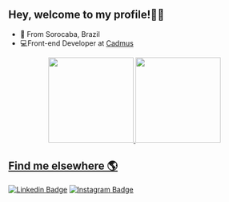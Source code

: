 ## Hey, welcome to my profile!👋🏾
- 📍 From Sorocaba, Brazil
- 💻Front-end Developer at  [Cadmus](https://cadmus.com.br/)





<div align="center">
<a href="https://github.com/danielcrubens">
 <img height="170em"  src="https://github-readme-stats-git-masterrstaa-rickstaa.vercel.app/api/top-langs/?username=danielcrubens&langs_count=10&theme=dracula&layout=compact"/>
  <img height="170em" src="https://github-readme-stats-git-masterrstaa-rickstaa.vercel.app/api?username=danielcrubens&show_icons=true&theme=dracula&include_all_commits=true&count_private=true"/>
   

</div>


## Find me elsewhere  🌎
 [![Linkedin Badge](https://img.shields.io/badge/-LinkedIn-blue?style=flat-square&logo=Linkedin&logoColor=white&link=https://www.linkedin.com/in/danielcrubens)](https://www.linkedin.com/in/danielcrubens) [![Instagram Badge](https://img.shields.io/badge/-Instagram-black?style=flat-square&logo=Instagram&logoColor=white&link=https://www.instagram.com/danielcrubens/)](https://www.instagram.com/danielcrubens/)



